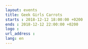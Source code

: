```yaml
---
layout: events
title: Geek Girls Carrots
starts : 2018-12-12 18:00:00 +0200
ends : 2018-12-12 22:00:00 +0200
logo :
url_address :
lang: en
---
```

